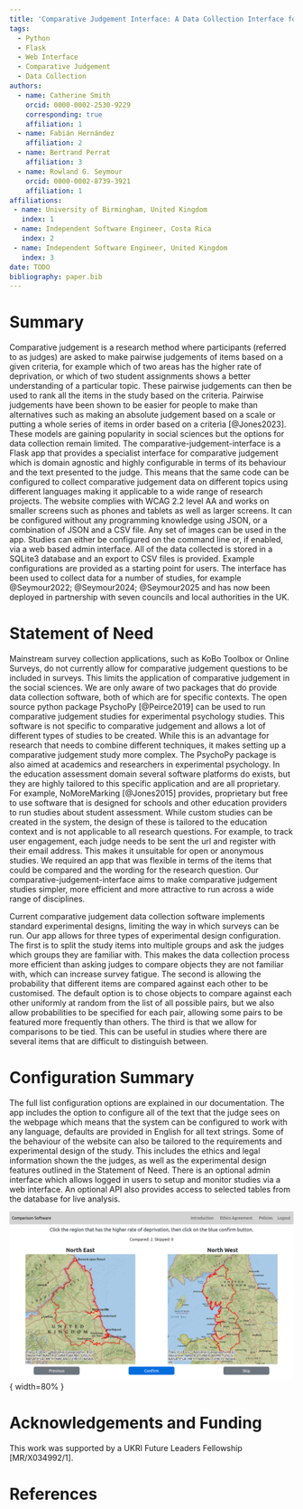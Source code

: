 ```yaml
---
title: 'Comparative Judgement Interface: A Data Collection Interface for Comparative Judgement Studies'
tags:
  - Python
  - Flask
  - Web Interface
  - Comparative Judgement
  - Data Collection
authors:
  - name: Catherine Smith
    orcid: 0000-0002-2530-9229
    corresponding: true 
    affiliation: 1
  - name: Fabián Hernández
    affiliation: 2
  - name: Bertrand Perrat
    affiliation: 3
  - name: Rowland G. Seymour
    orcid: 0000-0002-8739-3921
    affiliation: 1
affiliations:
 - name: University of Birmingham, United Kingdom
   index: 1
 - name: Independent Software Engineer, Costa Rica
   index: 2
 - name: Independent Software Engineer, United Kingdom
   index: 3
date: TODO
bibliography: paper.bib
---
```


# Summary

Comparative judgement is a research method where participants (referred to as judges) are asked to make pairwise judgements of items based on a given criteria, for example which of two areas has the higher rate of deprivation, or which of two student assignments shows a better understanding of a particular topic. These pairwise judgements can then be used to rank all the items in the study based on the criteria. Pairwise judgements have been shown to be easier for people to make than alternatives such as making an absolute judgement based on a scale or putting a whole series of items in order based on a criteria [@Jones2023]. These models are gaining popularity in social sciences but the options for data collection remain limited. The comparative-judgement-interface is a Flask app that provides a specialist interface for comparative judgement which is domain agnostic and highly configurable in terms of its behaviour and the text presented to the judge. This means that the same code can be configured to collect comparative judgement data on different topics using different languages making it applicable to a wide range of research projects. The website complies with WCAG 2.2 level AA and works on smaller screens such as phones and tablets as well as larger screens. It can be configured without any programming knowledge using JSON, or a combination of JSON and a CSV file. Any set of images can be used in the app. Studies can either be configured on the command line or, if enabled, via a web based admin interface. All of the data collected is stored in a SQLite3 database and an export to CSV files is provided. Example configurations are provided as a starting point for users. The interface has been used to collect data for a number of studies, for example @Seymour2022; @Seymour2024; @Seymour2025 and has now been deployed in partnership with seven councils and local authorities in the UK.

# Statement of Need

Mainstream survey collection applications, such as KoBo Toolbox or Online Surveys, do not currently allow for comparative judgement questions to be included in surveys. This limits the application of comparative judgement in the social sciences. We are only aware of two packages that do provide data collection software, both of which are for specific contexts. The open source python package PsychoPy [@Peirce2019] can be used to run comparative judgement studies for experimental psychology studies. This software is not specific to comparative judgement and allows a lot of different types of studies to be created. While this is an advantage for research that needs to combine different techniques, it makes setting up a comparative judgement study more complex. The PsychoPy package is also aimed at academics and researchers in experimental psychology. In the education assessment domain several software platforms do exists, but they are highly tailored to this specific application and are all proprietary. For example, NoMoreMarking [@Jones2015] provides, proprietary but free to use software that is designed for schools and other education providers to run studies about student assessment. While custom studies can be created in the system, the design of these is tailored to the education context and is not applicable to all research questions. For example, to track user engagement, each judge needs to be sent the url and register with their email address. This makes it unsuitable for open or anonymous studies. We required an app that was flexible in terms of the items that could be compared and the wording for the research question. Our comparative-judgement-interface aims to make comparative judgement studies simpler, more efficient and more attractive to run across a wide range of disciplines.

Current comparative judgement data collection software implements standard experimental designs, limiting the way in which surveys can be run. Our app allows for three types of experimental design configuration. The first is to split the study items into multiple groups and ask the judges which groups they are familiar with. This makes the data collection process more efficient than asking judges to compare objects they are not familiar with, which can increase survey fatigue. The second is allowing the probability that different items are compared against each other to be customised. The default option is to chose objects to compare against each other uniformly at random from the list of all possible pairs, but we also allow probabilities to be specified for each pair, allowing some pairs to be featured more frequently than others. The third is that we allow for comparisons to be tied. This can be useful in studies where there are several items that are difficult to distinguish between.

# Configuration Summary

The full list configuration options are explained in our documentation. The app includes the option to configure all of the text that the judge sees on the webpage which means that the system can be configured to work with any language, defaults are provided in English for all text strings. Some of the behaviour of the website can also be tailored to the requirements and experimental design of the study. This includes the ethics and legal information shown the the judges, as well as the experimental design features outlined in the Statement of Need. There is an optional admin interface which allows logged in users to setup and monitor studies via a web interface. An optional API also provides access to selected tables from the database for live analysis.

 ![A screenshot of the ranking page from the comparative judgement interface](figures/comparison_interface_screenshot.png){ width=80% }

# Acknowledgements and Funding

This work was supported by a UKRI Future Leaders Fellowship [MR/X034992/1].

# References
